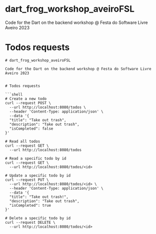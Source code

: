 # dart_frog_workshop_aveiroFSL

Code for the Dart on the backend workshop @ Festa do Software Livre Aveiro 2023


# Todos requests

```shell
# dart_frog_workshop_aveiroFSL

Code for the Dart on the backend workshop @ Festa do Software Livre Aveiro 2023


# Todos requests

```shell
# Create a new todo
curl --request POST \
  --url http://localhost:8080/todos \
  --header 'Content-Type: application/json' \
  --data '{
  "title": "Take out trash",
  "description": "Take out trash",
  "isCompleted": false
}'

# Read all todos
curl --request GET \
  --url http://localhost:8080/todos

# Read a specific todo by id
curl --request GET \
  --url http://localhost:8080/todos/<id>

# Update a specific todo by id
curl --request PUT \
  --url http://localhost:8080/todos/<id> \
  --header 'Content-Type: application/json' \
  --data '{
  "title": "Take out trash!",
  "description": "Take out trash",
  "isCompleted": true
}'

# Delete a specific todo by id
curl --request DELETE \
  --url http://localhost:8080/todos/<id>
```
```
